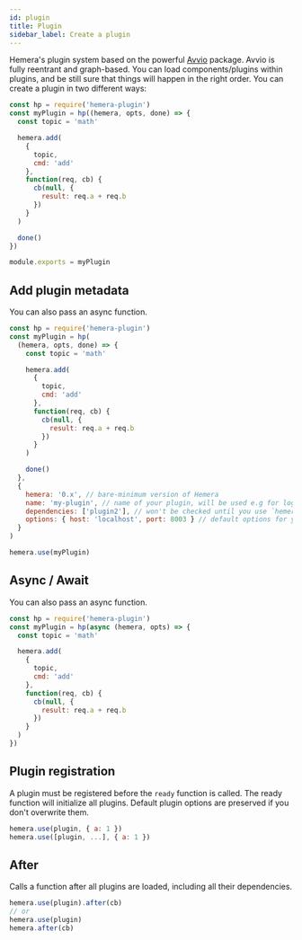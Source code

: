 ```yaml
---
id: plugin
title: Plugin
sidebar_label: Create a plugin
---
```


Hemera's plugin system based on the powerful [Avvio](https://github.com/mcollina/avvio) package. Avvio is fully reentrant and graph-based. You can load components/plugins within plugins, and be still sure that things will happen in the right order. You can create a plugin in two different ways:

```js
const hp = require('hemera-plugin')
const myPlugin = hp((hemera, opts, done) => {
  const topic = 'math'

  hemera.add(
    {
      topic,
      cmd: 'add'
    },
    function(req, cb) {
      cb(null, {
        result: req.a + req.b
      })
    }
  )

  done()
})

module.exports = myPlugin
```

## Add plugin metadata

You can also pass an async function.

```js
const hp = require('hemera-plugin')
const myPlugin = hp(
  (hemera, opts, done) => {
    const topic = 'math'

    hemera.add(
      {
        topic,
        cmd: 'add'
      },
      function(req, cb) {
        cb(null, {
          result: req.a + req.b
        })
      }
    )

    done()
  },
  {
    hemera: '0.x', // bare-minimum version of Hemera
    name: 'my-plugin', // name of your plugin, will be used e.g for logging purposes
    dependencies: ['plugin2'], // won't be checked until you use `hemera.checkPluginDependencies(plugin)`
    options: { host: 'localhost', port: 8003 } // default options for your plugin
  }
)

hemera.use(myPlugin)
```

## Async / Await

You can also pass an async function.

```js
const hp = require('hemera-plugin')
const myPlugin = hp(async (hemera, opts) => {
  const topic = 'math'

  hemera.add(
    {
      topic,
      cmd: 'add'
    },
    function(req, cb) {
      cb(null, {
        result: req.a + req.b
      })
    }
  )
})
```

## Plugin registration

A plugin must be registered before the `ready` function is called. The ready function will initialize all plugins. Default plugin options are preserved if you don't overwrite them.

```js
hemera.use(plugin, { a: 1 })
hemera.use([plugin, ...], { a: 1 })
```

## After

Calls a function after all plugins are loaded, including all their dependencies.

```js
hemera.use(plugin).after(cb)
// or
hemera.use(plugin)
hemera.after(cb)
```
